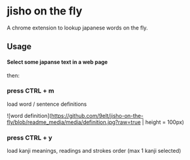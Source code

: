 # jisho on the fly

A chrome extension to lookup japanese words on the fly.

## Usage

#### **Select** some japanse text in a web page

then:

### press CTRL + m

load word / sentence definitions

![word definition](https://github.com/9elt/jisho-on-the-fly/blob/readme_media/media/definition.jpg?raw=true | height = 100px)

### press CTRL + y

load kanji meanings, readings and strokes order (max 1 kanji selected)

